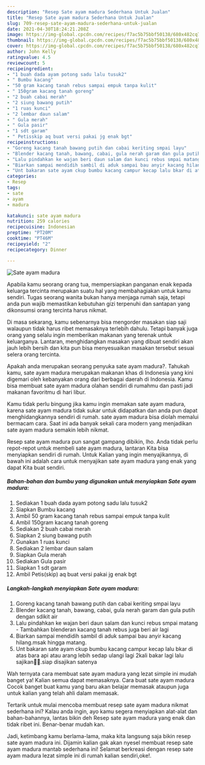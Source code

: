 ```yaml
---
description: "Resep Sate ayam madura Sederhana Untuk Jualan"
title: "Resep Sate ayam madura Sederhana Untuk Jualan"
slug: 709-resep-sate-ayam-madura-sederhana-untuk-jualan
date: 2021-04-30T18:24:21.208Z
image: https://img-global.cpcdn.com/recipes/f7ac5b75bbf50138/680x482cq70/sate-ayam-madura-foto-resep-utama.jpg
thumbnail: https://img-global.cpcdn.com/recipes/f7ac5b75bbf50138/680x482cq70/sate-ayam-madura-foto-resep-utama.jpg
cover: https://img-global.cpcdn.com/recipes/f7ac5b75bbf50138/680x482cq70/sate-ayam-madura-foto-resep-utama.jpg
author: John Kelly
ratingvalue: 4.5
reviewcount: 5
recipeingredient:
- "1 buah dada ayam potong sadu lalu tusuk2"
- " Bumbu kacang"
- "50 gram kacang tanah rebus sampai empuk tanpa kulit"
- " 150gram kacang tanah goreng"
- "2 buah cabai merah"
- "2 siung bawang putih"
- "1 ruas kunci"
- "2 lembar daun salam"
- " Gula merah"
- " Gula pasir"
- "1 sdt garam"
- " Petisskip aq buat versi pakai jg enak bgt"
recipeinstructions:
- "Goreng kacang tanah bawang putih dan cabai keriting smpai layu"
- "Blender kacang tanah, bawang, cabai, gula nerah garam dan gula putih dengan sdikit air"
- "Lalu pindahkan ke wajan beri daun salam dan kunci rebus smpai matang  Tambahkan blenderan kacang tanah rebus juga beri air lagi"
- "Biarkan sampai mendidih sambil di aduk sampai bau anyir kacang hilang.msak hingga matang."
- "Unt bakaran sate ayam ckup bumbu kacang campur kecap lalu bkar di atas bara api atau arang lebih sedap ulangi lagi 2kali bakar lagi lalu sajikan🥰🥰.siap disajikan satenya"
categories:
- Resep
tags:
- sate
- ayam
- madura

katakunci: sate ayam madura 
nutrition: 259 calories
recipecuisine: Indonesian
preptime: "PT20M"
cooktime: "PT46M"
recipeyield: "2"
recipecategory: Dinner

---
```



![Sate ayam madura](https://img-global.cpcdn.com/recipes/f7ac5b75bbf50138/680x482cq70/sate-ayam-madura-foto-resep-utama.jpg)

Apabila kamu seorang orang tua, mempersiapkan panganan enak kepada keluarga tercinta merupakan suatu hal yang membahagiakan untuk kamu sendiri. Tugas seorang  wanita bukan hanya menjaga rumah saja, tetapi anda pun wajib memastikan kebutuhan gizi terpenuhi dan santapan yang dikonsumsi orang tercinta harus nikmat.

Di masa  sekarang, kamu sebenarnya bisa mengorder masakan siap saji walaupun tidak harus ribet memasaknya terlebih dahulu. Tetapi banyak juga orang yang selalu ingin memberikan makanan yang terenak untuk keluarganya. Lantaran, menghidangkan masakan yang dibuat sendiri akan jauh lebih bersih dan kita pun bisa menyesuaikan masakan tersebut sesuai selera orang tercinta. 



Apakah anda merupakan seorang penyuka sate ayam madura?. Tahukah kamu, sate ayam madura merupakan makanan khas di Indonesia yang kini digemari oleh kebanyakan orang dari berbagai daerah di Indonesia. Kamu bisa membuat sate ayam madura olahan sendiri di rumahmu dan pasti jadi makanan favoritmu di hari libur.

Kamu tidak perlu bingung jika kamu ingin memakan sate ayam madura, karena sate ayam madura tidak sukar untuk didapatkan dan anda pun dapat menghidangkannya sendiri di rumah. sate ayam madura bisa diolah memalui bermacam cara. Saat ini ada banyak sekali cara modern yang menjadikan sate ayam madura semakin lebih nikmat.

Resep sate ayam madura pun sangat gampang dibikin, lho. Anda tidak perlu repot-repot untuk membeli sate ayam madura, lantaran Kita bisa menyiapkan sendiri di rumah. Untuk Kalian yang ingin menyajikannya, di bawah ini adalah cara untuk menyajikan sate ayam madura yang enak yang dapat Kita buat sendiri.

<!--inarticleads1-->

##### Bahan-bahan dan bumbu yang digunakan untuk menyiapkan Sate ayam madura:

1. Sediakan 1 buah dada ayam potong sadu lalu tusuk2
1. Siapkan  Bumbu kacang
1. Ambil 50 gram kacang tanah rebus sampai empuk tanpa kulit
1. Ambil  150gram kacang tanah goreng
1. Sediakan 2 buah cabai merah
1. Siapkan 2 siung bawang putih
1. Gunakan 1 ruas kunci
1. Sediakan 2 lembar daun salam
1. Siapkan  Gula merah
1. Sediakan  Gula pasir
1. Siapkan 1 sdt garam
1. Ambil  Petis(skip) aq buat versi pakai jg enak bgt




<!--inarticleads2-->

##### Langkah-langkah menyiapkan Sate ayam madura:

1. Goreng kacang tanah bawang putih dan cabai keriting smpai layu
1. Blender kacang tanah, bawang, cabai, gula nerah garam dan gula putih dengan sdikit air
1. Lalu pindahkan ke wajan beri daun salam dan kunci rebus smpai matang  - Tambahkan blenderan kacang tanah rebus juga beri air lagi
1. Biarkan sampai mendidih sambil di aduk sampai bau anyir kacang hilang.msak hingga matang.
1. Unt bakaran sate ayam ckup bumbu kacang campur kecap lalu bkar di atas bara api atau arang lebih sedap ulangi lagi 2kali bakar lagi lalu sajikan🥰🥰.siap disajikan satenya




Wah ternyata cara membuat sate ayam madura yang lezat simple ini mudah banget ya! Kalian semua dapat memasaknya. Cara buat sate ayam madura Cocok banget buat kamu yang baru akan belajar memasak ataupun juga untuk kalian yang telah ahli dalam memasak.

Tertarik untuk mulai mencoba membuat resep sate ayam madura nikmat sederhana ini? Kalau anda ingin, ayo kamu segera menyiapkan alat-alat dan bahan-bahannya, lantas bikin deh Resep sate ayam madura yang enak dan tidak ribet ini. Benar-benar mudah kan. 

Jadi, ketimbang kamu berlama-lama, maka kita langsung saja bikin resep sate ayam madura ini. Dijamin kalian gak akan nyesel membuat resep sate ayam madura mantab sederhana ini! Selamat berkreasi dengan resep sate ayam madura lezat simple ini di rumah kalian sendiri,oke!.

